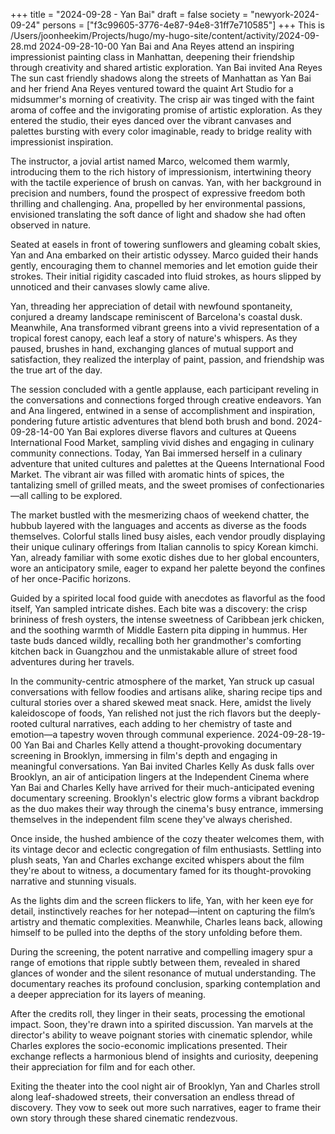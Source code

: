 +++
title = "2024-09-28 - Yan Bai"
draft = false
society = "newyork-2024-09-24"
persons = ["f3c99605-3776-4e87-94e8-31ff7e710585"]
+++
This is /Users/joonheekim/Projects/hugo/my-hugo-site/content/activity/2024-09-28.md
2024-09-28-10-00
Yan Bai and Ana Reyes attend an inspiring impressionist painting class in Manhattan, deepening their friendship through creativity and shared artistic exploration.
Yan Bai invited Ana Reyes
The sun cast friendly shadows along the streets of Manhattan as Yan Bai and her friend Ana Reyes ventured toward the quaint Art Studio for a midsummer's morning of creativity. The crisp air was tinged with the faint aroma of coffee and the invigorating promise of artistic exploration. As they entered the studio, their eyes danced over the vibrant canvases and palettes bursting with every color imaginable, ready to bridge reality with impressionist inspiration.

The instructor, a jovial artist named Marco, welcomed them warmly, introducing them to the rich history of impressionism, intertwining theory with the tactile experience of brush on canvas. Yan, with her background in precision and numbers, found the prospect of expressive freedom both thrilling and challenging. Ana, propelled by her environmental passions, envisioned translating the soft dance of light and shadow she had often observed in nature.

Seated at easels in front of towering sunflowers and gleaming cobalt skies, Yan and Ana embarked on their artistic odyssey. Marco guided their hands gently, encouraging them to channel memories and let emotion guide their strokes. Their initial rigidity cascaded into fluid strokes, as hours slipped by unnoticed and their canvases slowly came alive.

Yan, threading her appreciation of detail with newfound spontaneity, conjured a dreamy landscape reminiscent of Barcelona's coastal dusk. Meanwhile, Ana transformed vibrant greens into a vivid representation of a tropical forest canopy, each leaf a story of nature's whispers. As they paused, brushes in hand, exchanging glances of mutual support and satisfaction, they realized the interplay of paint, passion, and friendship was the true art of the day.

The session concluded with a gentle applause, each participant reveling in the conversations and connections forged through creative endeavors. Yan and Ana lingered, entwined in a sense of accomplishment and inspiration, pondering future artistic adventures that blend both brush and bond.
2024-09-28-14-00
Yan Bai explores diverse flavors and cultures at Queens International Food Market, sampling vivid dishes and engaging in culinary community connections.
Today, Yan Bai immersed herself in a culinary adventure that united cultures and palettes at the Queens International Food Market. The vibrant air was filled with aromatic hints of spices, the tantalizing smell of grilled meats, and the sweet promises of confectionaries—all calling to be explored. 

The market bustled with the mesmerizing chaos of weekend chatter, the hubbub layered with the languages and accents as diverse as the foods themselves. Colorful stalls lined busy aisles, each vendor proudly displaying their unique culinary offerings from Italian cannolis to spicy Korean kimchi. Yan, already familiar with some exotic dishes due to her global encounters, wore an anticipatory smile, eager to expand her palette beyond the confines of her once-Pacific horizons.

Guided by a spirited local food guide with anecdotes as flavorful as the food itself, Yan sampled intricate dishes. Each bite was a discovery: the crisp brininess of fresh oysters, the intense sweetness of Caribbean jerk chicken, and the soothing warmth of Middle Eastern pita dipping in hummus. Her taste buds danced wildly, recalling both her grandmother's comforting kitchen back in Guangzhou and the unmistakable allure of street food adventures during her travels.

In the community-centric atmosphere of the market, Yan struck up casual conversations with fellow foodies and artisans alike, sharing recipe tips and cultural stories over a shared skewed meat snack. Here, amidst the lively kaleidoscope of foods, Yan relished not just the rich flavors but the deeply-rooted cultural narratives, each adding to her chemistry of taste and emotion—a tapestry woven through communal experience.
2024-09-28-19-00
Yan Bai and Charles Kelly attend a thought-provoking documentary screening in Brooklyn, immersing in film's depth and engaging in meaningful conversations.
Yan Bai invited Charles Kelly
As dusk falls over Brooklyn, an air of anticipation lingers at the Independent Cinema where Yan Bai and Charles Kelly have arrived for their much-anticipated evening documentary screening. Brooklyn's electric glow forms a vibrant backdrop as the duo makes their way through the cinema's busy entrance, immersing themselves in the independent film scene they've always cherished.

Once inside, the hushed ambience of the cozy theater welcomes them, with its vintage decor and eclectic congregation of film enthusiasts. Settling into plush seats, Yan and Charles exchange excited whispers about the film they're about to witness, a documentary famed for its thought-provoking narrative and stunning visuals.

As the lights dim and the screen flickers to life, Yan, with her keen eye for detail, instinctively reaches for her notepad—intent on capturing the film’s artistry and thematic complexities. Meanwhile, Charles leans back, allowing himself to be pulled into the depths of the story unfolding before them.

During the screening, the potent narrative and compelling imagery spur a range of emotions that ripple subtly between them, revealed in shared glances of wonder and the silent resonance of mutual understanding. The documentary reaches its profound conclusion, sparking contemplation and a deeper appreciation for its layers of meaning.

After the credits roll, they linger in their seats, processing the emotional impact. Soon, they're drawn into a spirited discussion. Yan marvels at the director's ability to weave poignant stories with cinematic splendor, while Charles explores the socio-economic implications presented. Their exchange reflects a harmonious blend of insights and curiosity, deepening their appreciation for film and for each other.

Exiting the theater into the cool night air of Brooklyn, Yan and Charles stroll along leaf-shadowed streets, their conversation an endless thread of discovery. They vow to seek out more such narratives, eager to frame their own story through these shared cinematic rendezvous.
